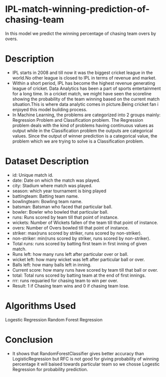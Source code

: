 # IPL-match-winning-prediction-of-chasing-team
In this model we predict the winning percentage of chasing team overs by overs.

# Description
- IPL starts in 2008 and till now it was the biggest cricket league in the world.No other league is closed to IPL in terms of revenue and market.
- Within a short period, IPL has become the highest revenue generating league of cricket. Data Analytics has been a part of sports entertainment for a long time. In a cricket match, we might have seen the scoreline showing the probability of the team winning based on the current match situation.This is where data analytic comes in picture.Being cricket fan i enjoyed this model building process. 
- In Machine Learning, the problems are categorized into 2 groups mainly: Regression Problem and Classification problem. The Regression problem deals with the kind of problems having continuous values as output while in the Classification problem the outputs are categorical values. Since the output of winner prediction is a categorical value, the problem which we are trying to solve is a Classification problem.

# Dataset Description
- id: Unique match id.
- date: Date on which the match was played.
- city: Stadium where match was played.
- season: which year tournament is bing played
- battingteam: Batting team name.
- bowlingteam: Bowling team name.
- batsman: Batsman who faced that particular ball.
- bowler: Bowler who bowled that particular ball.
- runs: Runs scored by team till that point of instance.
- wickets: Number of Wickets fallen of the team till that point of instance.
- overs: Number of Overs bowled till that point of instance.
- striker: max(runs scored by striker, runs scored by non-striker).
- non-striker: min(runs scored by striker, runs scored by non-striker).
- Total runs: runs scored by batting first team in first inning of given match.
- Runs left: how many runs left after particular over or ball.
- wicket left: how many wicket was left after particular ball or over.
- Balls left: how many balls left in inning.
- Current score: how many runs have scored by team till that ball or over.
- total: Total runs scored by batting team at the end of first innings.
- rrr:  runs requaried for chasing team to win per over.
- Result: 1 if Chasing team wins  and 0 if chasing team lose.

# Algorithms Used
Logestic Regression
Random Forest Regression

# Conclusion

- It shows that RandomForestClassifier gives better accuracy than LogisticRegression but RFC is not good for giving 
probability of winning percentage it will baised towards particular team so we chosse Logestic Regression for 
probability prediction.  
